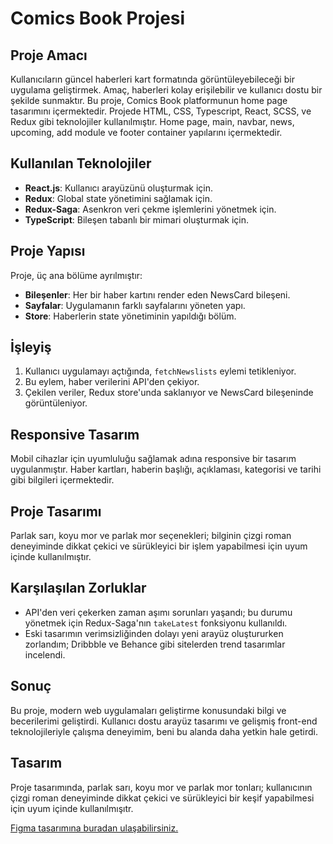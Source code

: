 # Comics Book Projesi

## Proje Amacı
Kullanıcıların güncel haberleri kart formatında görüntüleyebileceği bir uygulama geliştirmek. Amaç, haberleri kolay erişilebilir ve kullanıcı dostu bir şekilde sunmaktır. 
Bu proje, Comics Book platformunun home page tasarımını içermektedir. Projede HTML, CSS, Typescript, React, SCSS, ve Redux gibi teknolojiler kullanılmıştır. Home page, main, navbar, news, upcoming, add module ve footer container yapılarını içermektedir.

## Kullanılan Teknolojiler
- **React.js**: Kullanıcı arayüzünü oluşturmak için.
- **Redux**: Global state yönetimini sağlamak için.
- **Redux-Saga**: Asenkron veri çekme işlemlerini yönetmek için.
- **TypeScript**: Bileşen tabanlı bir mimari oluşturmak için.

## Proje Yapısı
Proje, üç ana bölüme ayrılmıştır:
- **Bileşenler**: Her bir haber kartını render eden NewsCard bileşeni.
- **Sayfalar**: Uygulamanın farklı sayfalarını yöneten yapı.
- **Store**: Haberlerin state yönetiminin yapıldığı bölüm.

## İşleyiş
1. Kullanıcı uygulamayı açtığında, `fetchNewslists` eylemi tetikleniyor.
2. Bu eylem, haber verilerini API'den çekiyor.
3. Çekilen veriler, Redux store'unda saklanıyor ve NewsCard bileşeninde görüntüleniyor.

## Responsive Tasarım
Mobil cihazlar için uyumluluğu sağlamak adına responsive bir tasarım uygulanmıştır. Haber kartları, haberin başlığı, açıklaması, kategorisi ve tarihi gibi bilgileri içermektedir.

## Proje Tasarımı
Parlak sarı, koyu mor ve parlak mor seçenekleri; bilginin çizgi roman deneyiminde dikkat çekici ve sürükleyici bir işlem yapabilmesi için uyum içinde kullanılmıştır.

## Karşılaşılan Zorluklar
- API'den veri çekerken zaman aşımı sorunları yaşandı; bu durumu yönetmek için Redux-Saga'nın `takeLatest` fonksiyonu kullanıldı.
- Eski tasarımın verimsizliğinden dolayı yeni arayüz oluştururken zorlandım; Dribbble ve Behance gibi sitelerden trend tasarımlar incelendi.

## Sonuç
Bu proje, modern web uygulamaları geliştirme konusundaki bilgi ve becerilerimi geliştirdi. Kullanıcı dostu arayüz tasarımı ve gelişmiş front-end teknolojileriyle çalışma deneyimim, beni bu alanda daha yetkin hale getirdi.


## Tasarım
Proje tasarımında, parlak sarı, koyu mor ve parlak mor tonları; kullanıcının çizgi roman deneyiminde dikkat çekici ve sürükleyici bir keşif yapabilmesi için uyum içinde kullanılmışıtr.

[Figma tasarımına buradan ulaşabilirsiniz.](https://www.figma.com/file/wxkJeU54yS6dsQJ1knWC5F/Untitled?type=design&node-id=0-163&mode=design&t=6H6GoTzDyAcKEQGr-0)
